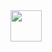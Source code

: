 <img src="https://media.giphy.com/media/VgCDAzcKvsR6OM0uWg/giphy.gif" width="50">
<!---
your-github-username/your-repo is a ✨ special ✨ repository because its `README.md` (this file) appears on your GitHub profile.
You can click the Preview link to take a look at your changes.
--->

